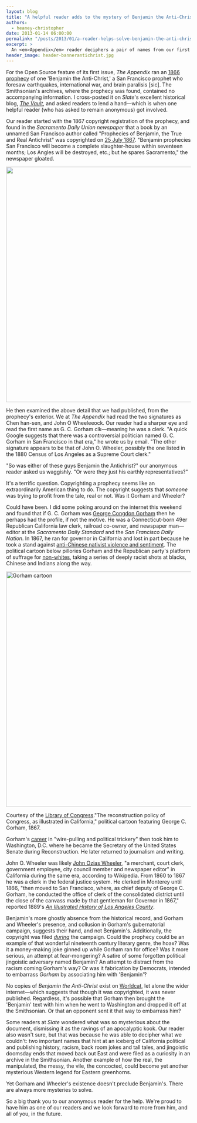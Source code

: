 ```yaml
---
layout: blog
title: "A helpful reader adds to the mystery of Benjamin the Anti-Christ"
authors:
  - heaney-christopher
date: 2013-01-14 06:00:00
permalink: "/posts/2013/01/a-reader-helps-solve-benjamin-the-anti-christs-mystery"
excerpt: >
  An <em>Appendix</em> reader deciphers a pair of names from our first issue's Open Source and helps unravel the prophecy of Benjamin the Anti-Christ.
header_image: header-bannerantichrist.jpg
---
```

For the Open Source feature of its first issue, _The Appendix_ ran an [1866 prophecy](http://theappendix.net/issues/2012/12/open-source-prophecy-of-benjamin-the-anti-christ) of one 'Benjamin the Anti-Christ,' a San Francisco prophet who foresaw earthquakes, international war, and brain paralisis [sic]. The Smithsonian's archives, where the prophecy was found, contained no accompanying information. I cross-posted it on _Slate_'s excellent historical blog, [_The Vault_](http://www.slate.com/blogs/the_vault/2012/12/21/benjamin_the_anti_christ_a_document_reveals_a_failed_prophecy_from_1866.html), and asked readers to lend a hand—which is when one helpful reader (who has asked to remain anonymous) got involved.

Our reader started with the 1867 copyright registration of the prophecy, and found in the 
_Sacramento Daily Union newspaper_ that a book by an unnamed San Francisco author called "Prophecies of Benjamin, the True and Real Antichrist"  was copyrighted on [25 July 1867](http://cdnc.ucr.edu/cdnc/cgi-bin/cdnc?a=d&d=SDU18670725.1.3&cl=&srpos=0&dliv=none&st=1&e=-------en-logical-20--1-----all---). "Benjamin prophecies San Francisco will become a complete slaughter-house within seventeen months; Los Angles will be destroyed, etc.; but he spares Sacramento," the newspaper gloated.

<div class="inline-image">
    <a rel="lightbox" href="http://s3.amazonaws.com/appendixjournal-images/images/attachments/000/000/111/large/SigPuzzle.png?1355246976"><img src="http://s3.amazonaws.com/appendixjournal-images/images/attachments/000/000/111/medium/SigPuzzle.png?1355246976" width="640" alt="" /></a>
    <p class="caption">
        <span class="credit"></span>
    </p>
</div>

He then examined the above detail that we had published, from the prophecy's exterior. We at _The Appendix_ had read the two signatures as Chen han-sen, and John O Wheeleeock. Our reader had a sharper eye and read the first name as G. C. Gorham clk—meaning he was a clerk. "A quick Google suggests that there was a controversial politician named G. C. Gorham in San Francisco in that era," he wrote us by email. "The other signature appears to be that of John O. Wheeler, possibly the one listed in the 1880 Census of Los Angeles as a Supreme Court clerk."
 
"So was either of these guys Benjamin the Antichrist?" our anonymous reader asked us waggishly. "Or were they just his earthly representatives?"

It's a terrific question. Copyrighting a prophecy seems like an extraordinarily American thing to do. The copyright suggests that _someone_ was trying to profit from the tale, real or not. Was it Gorham and Wheeler?

Could have been. I did some poking around on the internet this weekend and found that if G. C. Gorham was [George Congdon Gorham](http://www.senate.gov/artandhistory/history/common/generic/SOS_George_Gorham.htm) then he perhaps had the profile, if not the motive. He was a Connecticut-born 49er Republican California law clerk, railroad co-owner, and newspaper man— editor at the _Sacramento Daily Standard_ and the _San Francisco Daily Nation_. In 1867, he ran for governor in California and lost in part because he took a stand against [anti-Chinese nativist violence and sentiment](http://www.loc.gov/teachers/classroommaterials/connections/chinese-cal/history4.html). The political cartoon below pillories Gorham and the Republican party's platform of suffrage for [non-whites](http://www.loc.gov/pictures/collection/app/item/2008661701/), taking a series of deeply racist shots at blacks, Chinese and Indians along the way.

<div class="inline-image">
    <a rel="lightbox" href="http://s3.amazonaws.com/appendixjournal-images/images/attachments/000/000/182/large/gorham2.jpg?1358102987"><img src="http://s3.amazonaws.com/appendixjournal-images/images/attachments/000/000/182/medium/gorham2.jpg?1358102987" width="640" alt="Gorham cartoon" /></a>
    <p class="caption">
        <span class="credit">Courtesy of the <a href="http://www.loc.gov/pictures/collection/app/item/2008661701/">Library of Congress</a>.</span>"The reconstruction policy of Congress, as illustrated in California," political cartoon featuring George C. Gorham, 1867.
    </p>
</div>

Gorham's [career](http://archive.org/stream/pioneerdaysincal00carr/pioneerdaysincal00carr_djvu.txt) in "wire-pulling and political trickery" then took him to Washington, D.C. where he became the Secretary of the United States Senate during Reconstruction. He later returned to journalism and writing.

John O. Wheeler was likely [John Ozias Wheeler](http://en.wikipedia.org/wiki/John_Ozias_Wheeler), "a merchant, court clerk, government employee, city council member and newspaper editor" in California during the same era, according to Wikipedia. From 1860 to 1867 he was a clerk in the federal justice system. He clerked in Monterey until 1866, "then moved to San Francisco, where, as chief deputy of George C. Gorham, he conducted the office of clerk of the consolidated district until the close of the canvass made by that gentleman for Governor in 1867," reported 1889's [_An Illustrated History of Los Angeles County_](http://www.rootsweb.ancestry.com/~cagha/biographies/w/wheeler-john.txt).

Benjamin's more ghostly absence from the historical record, and Gorham and Wheeler's presence, and collusion in Gorham's gubernatorial campaign, suggests their hand, and not Benjamin's. Additionally, the copyright was filed [_during_](http://www.ourcampaigns.com/RaceDetail.html?RaceID=122009) the campaign. Could the prophecy could be an example of that wonderful nineteenth century literary genre, the hoax? Was it a money-making joke ginned up while Gorham ran for office? Was it more serious, an attempt at fear-mongering? A satire of some forgotten political jingoistic adversary named Benjamin? An attempt to distract from the racism coming Gorham's way? Or was it fabrication by Democrats, intended to embarrass _Gorham_ by associating him with 'Benjamin'?

No copies of _Benjamin the Anti-Christ_ exist on [Worldcat](http://www.worldcat.org/), let alone the wider internet—which suggests that though it was copyrighted, it was never published. Regardless, it's possible that Gorham then brought the 'Benjamin' text with him when he went to Washington and dropped it off at the Smithsonian. Or that an opponent sent it that way to embarrass him?

Some readers at _Slate_ wondered what was so mysterious about the document, dismissing it as the ravings of an apocalyptic kook. Our reader also wasn't sure, but that was because he was able to decipher what we couldn't: two important names that hint at an iceberg of California political and publishing history, racism, back room jokes and tall tales, and jingoistic doomsday ends that moved back out East and were filed as a curiosity in an archive in the Smithsonian. Another example of how the real, the manipulated, the messy, the vile, the concocted, could become yet another mysterious Western legend for Eastern greenhorns. 

Yet Gorham and Wheeler's existence doesn't preclude Benjamin's. There are always more mysteries to solve.

So a big thank you to our anonymous reader for the help. We're proud to have him as one of our readers and we look forward to more from him, and all of you, in the future.